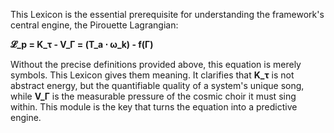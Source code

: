 This Lexicon is the essential prerequisite for understanding the framework's central engine, the Pirouette Lagrangian:

**𝓛_p = K_τ - V_Γ = (T_a ⋅ ω_k) - f(Γ)**

Without the precise definitions provided above, this equation is merely symbols. This Lexicon gives them meaning. It clarifies that **K_τ** is not abstract energy, but the quantifiable quality of a system's unique song, while **V_Γ** is the measurable pressure of the cosmic choir it must sing within. This module is the key that turns the equation into a predictive engine.